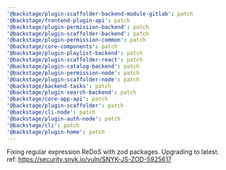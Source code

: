 ```yaml
---
'@backstage/plugin-scaffolder-backend-module-gitlab': patch
'@backstage/frontend-plugin-api': patch
'@backstage/plugin-permission-backend': patch
'@backstage/plugin-scaffolder-backend': patch
'@backstage/plugin-permission-common': patch
'@backstage/core-components': patch
'@backstage/plugin-playlist-backend': patch
'@backstage/plugin-scaffolder-react': patch
'@backstage/plugin-catalog-backend': patch
'@backstage/plugin-permission-node': patch
'@backstage/plugin-scaffolder-node': patch
'@backstage/backend-tasks': patch
'@backstage/plugin-search-backend': patch
'@backstage/core-app-api': patch
'@backstage/plugin-scaffolder': patch
'@backstage/cli-node': patch
'@backstage/plugin-auth-node': patch
'@backstage/cli': patch
'@backstage/plugin-home': patch
---
```


Fixing regular expression ReDoS with zod packages. Upgrading to latest. ref: https://security.snyk.io/vuln/SNYK-JS-ZOD-5925617
